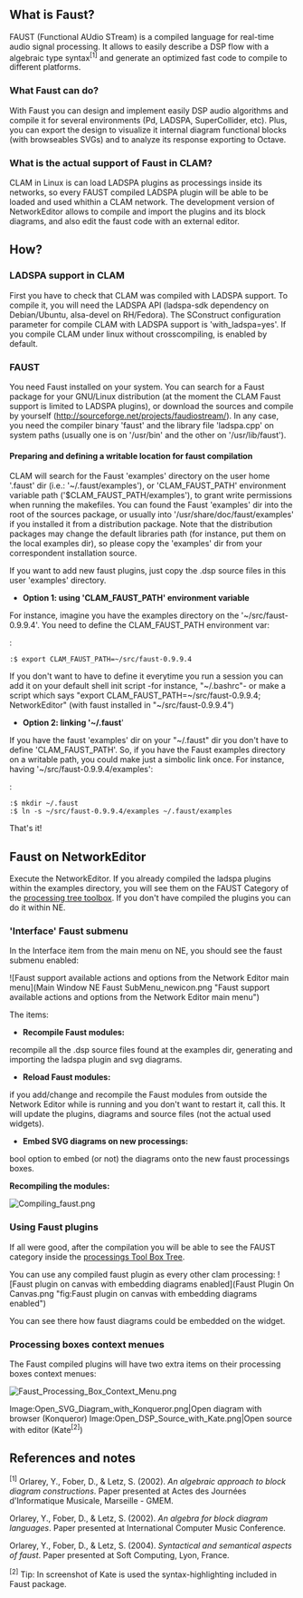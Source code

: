 What is Faust?
--------------

FAUST (Functional AUdio STream) is a compiled language for real-time audio signal processing. It allows to easily describe a DSP flow with a algebraic type syntax<sup>[1]</sup> and generate an optimized fast code to compile to different platforms.

### What Faust can do?

With Faust you can design and implement easily DSP audio algorithms and compile it for several environments (Pd, LADSPA, SuperCollider, etc). Plus, you can export the design to visualize it internal diagram functional blocks (with browseables SVGs) and to analyze its response exporting to Octave.

### What is the actual support of Faust in CLAM?

CLAM in Linux is can load LADSPA plugins as processings inside its networks, so every FAUST compiled LADSPA plugin will be able to be loaded and used whithin a CLAM network. The development version of NetworkEditor allows to compile and import the plugins and its block diagrams, and also edit the faust code with an external editor.

How?
----

### LADSPA support in CLAM

First you have to check that CLAM was compiled with LADSPA support. To compile it, you will need the LADSPA API (ladspa-sdk dependency on Debian/Ubuntu, alsa-devel on RH/Fedora). The SConstruct configuration parameter for compile CLAM with LADSPA support is 'with\_ladspa=yes'. If you compile CLAM under linux without crosscompiling, is enabled by default.

### FAUST

You need Faust installed on your system. You can search for a Faust package for your GNU/Linux distribution (at the moment the CLAM Faust support is limited to LADSPA plugins), or download the sources and compile by yourself (http://sourceforge.net/projects/faudiostream/). In any case, you need the compiler binary 'faust' and the library file 'ladspa.cpp' on system paths (usually one is on '/usr/bin' and the other on '/usr/lib/faust').

#### Preparing and defining a writable location for faust compilation

CLAM will search for the Faust 'examples' directory on the user home '.faust' dir (i.e.: '\~/.faust/examples'), or 'CLAM\_FAUST\_PATH' environment variable path ('\$CLAM\_FAUST\_PATH/examples'), to grant write permissions when running the makefiles. You can found the Faust 'examples' dir into the root of the sources package, or usually into '/usr/share/doc/faust/examples' if you installed it from a distribution package. Note that the distribution packages may change the default libraries path (for instance, put them on the local examples dir), so please copy the 'examples' dir from your correspondent installation source.

If you want to add new faust plugins, just copy the .dsp source files in this user 'examples' directory.

-   **Option 1: using 'CLAM\_FAUST\_PATH' environment variable**

  
For instance, imagine you have the examples directory on the '\~/src/faust-0.9.9.4'. You need to define the CLAM\_FAUST\_PATH environment var:

:

    :$ export CLAM_FAUST_PATH=~/src/faust-0.9.9.4

  
If you don't want to have to define it everytime you run a session you can add it on your default shell init script -for instance, "\~/.bashrc"- or make a script which says "export CLAM\_FAUST\_PATH=\~/src/faust-0.9.9.4; NetworkEditor" (with faust installed in "\~/src/faust-0.9.9.4")

-   **Option 2: linking '\~/.faust**'

  
If you have the faust 'examples' dir on your "\~/.faust" dir you don't have to define 'CLAM\_FAUST\_PATH'. So, if you have the Faust examples directory on a writable path, you could make just a simbolic link once. For instance, having '\~/src/faust-0.9.9.4/examples':

:

    :$ mkdir ~/.faust
    :$ ln -s ~/src/faust-0.9.9.4/examples ~/.faust/examples

That's it!

Faust on NetworkEditor
----------------------

Execute the NetworkEditor. If you already compiled the ladspa plugins within the examples directory, you will see them on the FAUST Category of the [processing tree toolbox](:Image:Processing_Tree_Toolbox_With_Faust.png "wikilink"). If you don't have compiled the plugins you can do it within NE.

### 'Interface' Faust submenu

In the Interface item from the main menu on NE, you should see the faust submenu enabled:

![Faust support available actions and options from the Network Editor main menu](Main Window NE Faust SubMenu_newicon.png "Faust support available actions and options from the Network Editor main menu")

The items:

-   **Recompile Faust modules:**

  
recompile all the .dsp source files found at the examples dir, generating and importing the ladspa plugin and svg diagrams.

-   **Reload Faust modules:**

  
if you add/change and recompile the Faust modules from outside the Network Editor while is running and you don't want to restart it, call this. It will update the plugins, diagrams and source files (not the actual used widgets).

-   **Embed SVG diagrams on new processings:**

  
bool option to embed (or not) the diagrams onto the new faust processings boxes.

**Recompiling the modules:**

![](Compiling_faust.png "Compiling_faust.png")

### Using Faust plugins

If all were good, after the compilation you will be able to see the FAUST category inside the [processings Tool Box Tree](:Image:Processing_Tree_Toolbox_With_Faust.png "wikilink").

You can use any compiled faust plugin as every other clam processing: ![Faust plugin on canvas with embedding diagrams enabled](Faust Plugin On Canvas.png "fig:Faust plugin on canvas with embedding diagrams enabled")

You can see there how faust diagrams could be embedded on the widget.

### Processing boxes context menues

The Faust compiled plugins will have two extra items on their processing boxes context menues:

![](Faust_Processing_Box_Context_Menu.png "Faust_Processing_Box_Context_Menu.png")

Image:Open\_SVG\_Diagram\_with\_Konqueror.png|Open diagram with browser (Konqueror) Image:Open\_DSP\_Source\_with\_Kate.png|Open source with editor (Kate<sup>[2]</sup>)

References and notes
--------------------

<sup>[1]</sup> Orlarey, Y., Fober, D., & Letz, S. (2002). *An algebraic approach to block diagram constructions*. Paper presented at Actes des Journées d'Informatique Musicale, Marseille - GMEM.

Orlarey, Y., Fober, D., & Letz, S. (2002). *An algebra for block diagram languages*. Paper presented at International Computer Music Conference.

Orlarey, Y., Fober, D., & Letz, S. (2004). *Syntactical and semantical aspects of faust*. Paper presented at Soft Computing, Lyon, France.

<sup>[2]</sup> Tip: In screenshot of Kate is used the syntax-highlighting included in Faust package.
